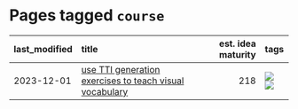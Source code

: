# Pages tagged `course`

|last_modified|title|est. idea maturity|tags
|:---|:---|---:|:---|
|2023-12-01|[use TTI generation exercises to teach visual vocabulary](../tti-for-visual-vocab.md)|218|[![](https://img.shields.io/badge/tag-course-288446)](../tags/course.md) [![](https://img.shields.io/badge/tag-education-11772b)](../tags/education.md)|